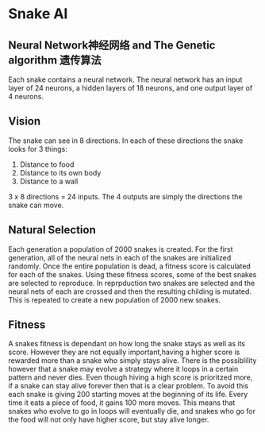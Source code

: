 # Snake AI 

## Neural Network神经网络 and The Genetic algorithm 遗传算法

Each snake contains a neural network. The neural network has an input layer of 24 neurons, a hidden layers of 18 neurons, and one output layer of 4 neurons.

## Vision 

The snake can see in 8 directions. In each of these directions the snake looks for 3 things:

1. Distance to food 
2. Distance to its own body 
3. Distance to a wall 

3 x 8 directions = 24 inputs. The 4 outputs are simply the directions the snake can move. 

## Natural Selection 

Each generation a population of 2000 snakes is created. For the first generation, all of the neural nets in each of the snakes are initialized randomly. Once the entire population is dead, a fitness score is calculated for each of the snakes. Using these fitness scores, some of the best snakes are selected to reproduce. In reprpduction two snakes are selected and the neural nets of each are crossed and then the resulting childing is mutated. This is repeated to create a new population of
2000 new snakes. 

## Fitness 

A snakes fitness is dependant on how long the snake stays as well as its score. However they are not equally important,having a higher score is rewarded more than a snake who simply stays alive. There is the possiblility however that a snake may evolve a strategy where it loops in a certain pattern and never dies. Even though hiving a high score is prioritzed more, if a snake can stay alive forever then that is a clear problem. To avoid this each snake is giving 200 starting moves at the
beginning of its life. Every time it eats a piece of food, it gains 100 more moves. This means that snakes who evolve to go in loops will eventually die, and snakes who go for the food will not only have higher score, but stay alive longer. 


